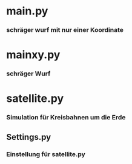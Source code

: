 # main.py 
### schräger wurf mit nur einer Koordinate
# mainxy.py
### schräger Wurf
# satellite.py
### Simulation für Kreisbahnen um die Erde
## Settings.py
### Einstellung für satellite.py
